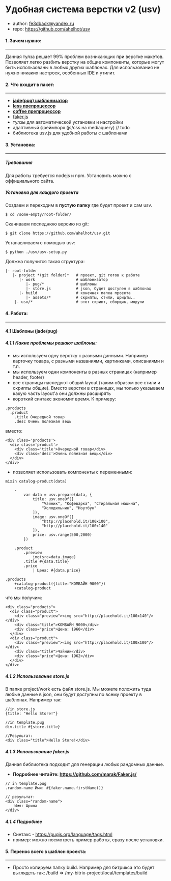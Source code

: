 # Удобная система верстки v2 (usv)
- author: fe3dback@yandex.ru
- repo: https://github.com/ahelhot/usv

#### 1. Зачем нужно:
----
Данная тулза решает 99% проблем возникающих при верстке макетов. Позволяет легко разбить верстку на общие компоненты, которые могут быть использованы в любых других шаблонах. Для использования не нужно никаких настроек, особенных IDE и утилит.

#### 2. Что входит в пакет:
----
- [**jade(pug) шаблонизатор**](https://pugjs.org/language/tags.html)
- [**less препроцессор**](http://lesscss.org/features/)
- [**coffee препроцессор**](http://coffeescript.org/)
- [faker.js](https://github.com/marak/Faker.js/)
- тулзы для автоматической установки и настройки
- адаптивный фреймворк (js/css на mediaquery) // todo
- библиотека usv.js для удобной работы с шаблонами

#### 3. Установка:
----
##### Требования
Для работы требуется nodejs и npm. Установить можно с оффициального сайта.

##### Установка для каждого проекта
Создаем и переходим в **пустую папку** где будет проект и сам usv.
```
$ cd /some-empty/root-folder/
```

Скачиваем последнюю версию из git:
```
$ git clone https://github.com/ahelhot/usv.git
```

Устанавливаем с помощью usv:
```
$ python ./usv/usv-setup.py
```

Должна получится такая структура:
```
|- root-folder
   |- project *(git folder)*   # проект, git готов к работе
      |- work                  # шаблонизатор
         |- pug/*              # шаблоны
         |- store.js           # json, будет доступен в шаблонах
      |- build                 # конечная папка проекта
         |- assets/*           # скрипты, стили, шрифты..
    |- usv/*                   # этот скрипт, сборщик, модули
```

#### 4. Работа:
--------
#### 4.1 Шаблоны (jade/pug)
##### 4.1.1 Какие проблемы решают шаблоны:
- мы используем одну верстку с разными данными. Например карточку товара, с разными названиями, картинками, описаниями и т.п.
- мы используем одни компоненты в разных страницах (например header, footer)
- все страницы наследуют общий layout (таким образом все стили и скрипты общие). Вместо верстки в страницах, мы только указываем какую часть layout'а они должны расширять
- короткий синтакс экономит время. К примеру:
```
.products
  .product
    .title Очередной товар
    .desc Очень полезная вещь
```
вместо:
```
<div class='products'>
  <div class='product'>
    <div class='title'>Очередной товар</div>
    <div class='desc'>Очень полезная вещь</div>
  </div>
</div>
```
- позволяет использовать компоненты с переменными:
```
mixin catalog-product(data)

    -
        var data = usv.prepare(data, {
            title: usv.oneOf([
                "Чайник", "Кофеварка", "Стиральная машина",
                "Холодильник", "Ноутбук"
            ]),
            image: usv.oneOf([
                "http://placehold.it/100x100",
                "http://placehold.it/100x140"
            ]),
            price: usv.range(500,2000)
        })

    .product
        .preview
            img(src=data.image)
        .title #{data.title}
        .price
            | Цена: #{data.price}
```
```
.products
    +catalog-product({title:"КОМБАЙН 9000"})
    +catalog-product
```
что мы получим:
```
<div class="products">
  <div class="product">
    <div class="preview"><img src="http://placehold.it/100x140"/></div>
    <div class="title">КОМБАЙН 9000</div>
    <div class="price">Цена: 1960</div>
  </div>
  <div class="product">
    <div class="preview"><img src="http://placehold.it/100x100"/></div>
    <div class="title">Чайник</div>
    <div class="price">Цена: 1962</div>
  </div>
</div>
```
##### 4.1.2 Использование store.js
В папке project/work есть файл store.js. Мы можете положить туда любые данные в json, они будут доступны по всему проекту в шаблонах.
Например так:
```
//in store.js
{title: "Hello Store!"}

//in template.pug
div.title #{store.title}

//Результат:
<div class="title">Hello Store!</div>
```
##### 4.1.3 Использование faker.js
Данная библиотека подходит для генерации любых рандомных данные.
- **Подробнее читайте: https://github.com/marak/Faker.js/**
```
// in template.pug
.random-name Имя: #{faker.name.firstName()}

// результат:
<div class="random-name">
    Имя: Арина
</div>
```

##### 4.1.4 Подробнее
- Синтакс - https://pugjs.org/language/tags.html
- пример: можно посмотреть пример работы, сразу после установки.

#### 5. Перенос всего в шаблон проекта:
--------
- Просто копируем папку build. Например для битрикса это
будет выглядеть так:
/build => /my-bitrix-project/local/templates/build
